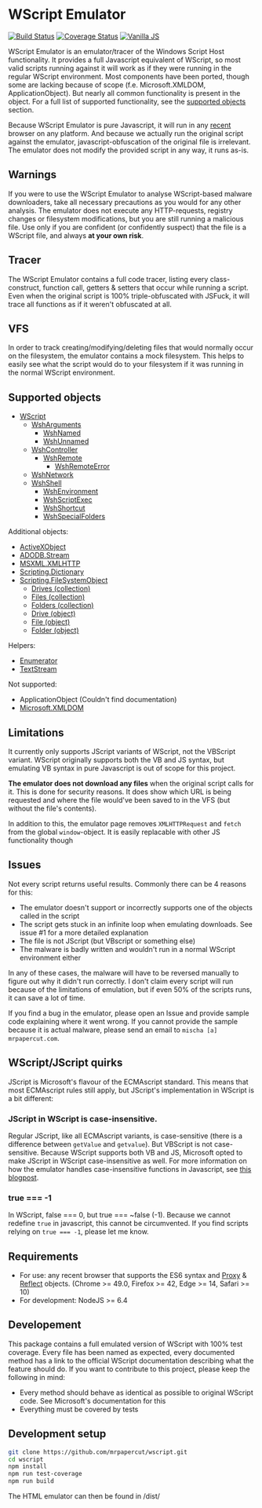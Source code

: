 # WScript Emulator

[![Build Status](https://travis-ci.org/mrpapercut/wscript.svg?branch=master)](https://travis-ci.org/mrpapercut/wscript)
[![Coverage Status](https://coveralls.io/repos/github/mrpapercut/wscript/badge.svg?branch=master)](https://coveralls.io/github/mrpapercut/wscript?branch=master)
[![Vanilla JS](http://vanilla-js.com/assets/button.png)](http://vanilla-js.com)

WScript Emulator is an emulator/tracer of the Windows Script Host functionality. It provides a full Javascript equivalent of WScript, so most valid scripts running against it will work as if they were running in the regular WScript environment.
Most components have been ported, though some are lacking because of scope (f.e. Microsoft.XMLDOM, ApplicationObject). But nearly all common functionality is present in the object. For a full list of supported functionality, see the [supported objects](#user-content-supported-objects) section.

Because WScript Emulator is pure Javascript, it will run in any [recent](#user-content-requirements) browser on any platform. And because we actually run the original script against the emulator, javascript-obfuscation of the original file is irrelevant. The emulator does not modify the provided script in any way, it runs as-is.

## Warnings
If you were to use the WScript Emulator to analyse WScript-based malware downloaders, take all necessary precautions as you would for any other analysis. The emulator does not execute any HTTP-requests, registry changes or filesystem modifications, but you are still running a malicious file. Use only if you are confident (or confidently suspect) that the file is a WScript file, and always __at your own risk__.

## Tracer
The WScript Emulator contains a full code tracer, listing every class-construct, function call, getters & setters that occur while running a script. Even when the original script is 100% triple-obfuscated with JSFuck, it will trace all functions as if it weren't obfuscated at all.

## VFS
In order to track creating/modifying/deleting files that would normally occur on the filesystem, the emulator contains a mock filesystem. This helps to easily see what the script would do to your filesystem if it was running in the normal WScript environment.

## Supported objects
- [WScript](https://msdn.microsoft.com/en-us/library/at5ydy31(v=vs.84).aspx)
  - [WshArguments](https://msdn.microsoft.com/en-us/library/ss1ysb2a(v=vs.84).aspx)
    - [WshNamed](https://msdn.microsoft.com/en-us/library/d6y04sbb(v=vs.84).aspx)
    - [WshUnnamed](https://msdn.microsoft.com/en-us/library/ah2hawwc(v=vs.84).aspx)
  - [WshController](https://msdn.microsoft.com/en-us/library/xk7bxb0d(v=vs.84).aspx)
    - [WshRemote](https://msdn.microsoft.com/en-us/library/x9t3ze5y(v=vs.84).aspx)
      - [WshRemoteError](https://msdn.microsoft.com/en-us/library/d02b3e15(v=vs.84).aspx)
  - [WshNetwork](https://msdn.microsoft.com/en-us/library/s6wt333f(v=vs.84).aspx)
  - [WshShell](https://msdn.microsoft.com/en-us/library/aew9yb99(v=vs.84).aspx)
    - [WshEnvironment](https://msdn.microsoft.com/en-us/library/6s7w15a0(v=vs.84).aspx)
    - [WshScriptExec](https://msdn.microsoft.com/en-us/library/2f38xsxe(v=vs.84).aspx)
    - [WshShortcut](https://msdn.microsoft.com/en-us/library/xk6kst2k(v=vs.84).aspx)
    - [WshSpecialFolders](https://msdn.microsoft.com/en-us/library/9x9e7edx(v=vs.84).aspx)

Additional objects:
- [ActiveXObject](https://msdn.microsoft.com/en-us/library/6958xykx(v=vs.100).aspx)
- [ADODB.Stream](https://msdn.microsoft.com/en-us/library/ms677486(v=vs.85).aspx)
- [MSXML.XMLHTTP](https://msdn.microsoft.com/en-us/library/ms760305(v=vs.85).aspx)
- [Scripting.Dictionary](https://msdn.microsoft.com/en-us/library/x4k5wbx4(v=vs.84).aspx)
- [Scripting.FileSystemObject](https://msdn.microsoft.com/en-us/library/hww8txat(v=vs.84).aspx)
  - [Drives (collection)](https://msdn.microsoft.com/en-us/library/x0s9y250(v=vs.84).aspx)
  - [Files (collection)](https://msdn.microsoft.com/en-us/library/wz72a8c0(v=vs.84).aspx)
  - [Folders (collection)](https://msdn.microsoft.com/en-us/library/9kcx47hd(v=vs.84).aspx)
  - [Drive (object)](https://msdn.microsoft.com/en-us/library/ts2t8ybh(v=vs.84).aspx)
  - [File (object)](https://msdn.microsoft.com/en-us/library/1ft05taf(v=vs.84).aspx)
  - [Folder (object)](https://msdn.microsoft.com/en-us/library/1c87day3(v=vs.84).aspx)

Helpers:
- [Enumerator](https://msdn.microsoft.com/en-us/library/x32bxwys(v=vs.100).aspx)
- [TextStream](https://msdn.microsoft.com/en-us/library/312a5kbt(v=vs.84).aspx)

Not supported:
- ApplicationObject (Couldn't find documentation)
- [Microsoft.XMLDOM](https://msdn.microsoft.com/en-us/library/ms677486(v=vs.85).aspx)

## Limitations
It currently only supports JScript variants of WScript, not the VBScript variant. WScript originally supports both the VB and JS syntax, but emulating VB syntax in pure Javascript is out of scope for this project.

__The emulator does not download any files__ when the original script calls for it. This is done for security reasons. It does show which URL is being requested and where the file would've been saved to in the VFS (but without the file's contents).

In addition to this, the emulator page removes `XMLHTTPRequest` and `fetch` from the global `window`-object. It is easily replacable with other JS functionality though

## Issues
Not every script returns useful results. Commonly there can be 4 reasons for this:
- The emulator doesn't support or incorrectly supports one of the objects called in the script
- The script gets stuck in an infinite loop when emulating downloads. See issue #1 for a more detailed explanation
- The file is not JScript (but VBscript or something else)
- The malware is badly written and wouldn't run in a normal WScript environment either

In any of these cases, the malware will have to be reversed manually to figure out why it didn't run correctly. I don't claim every script will run because of the limitations of emulation, but if even 50% of the scripts runs, it can save a lot of time.

If you find a bug in the emulator, please open an Issue and provide sample code explaining where it went wrong. If you cannot provide the sample because it is actual malware, please send an email to `mischa [a] mrpapercut.com`.

## WScript/JScript quirks
JScript is Microsoft's flavour of the ECMAscript standard. This means that most ECMAscript rules still apply, but JScript's implementation in WScript is a bit different:
### JScript in WScript is case-insensitive.
Regular JScript, like all ECMAscript variants, is case-sensitive (there is a difference between `getValue` and `getvalue`). But VBScript is not case-sensitive. Because WScript supports both VB and JS, Microsoft opted to make JScript in WScript case-insensitive as well. For more information on how the emulator handles case-insensitive functions in Javascript, see [this blogpost](https://mrpapercut.com/blog/2016-11-30-case-insensitive-functions-in-javascript-with-proxy).

### true === -1
In WScript, false === 0, but true === ~false (-1). Because we cannot redefine `true` in javascript, this cannot be circumvented. If you find scripts relying on `true === -1`, please let me know.

## Requirements
- For use: any recent browser that supports the ES6 syntax and [Proxy](https://kangax.github.io/compat-table/es6/#test-Proxy) & [Reflect](https://kangax.github.io/compat-table/es6/#test-Reflect) objects. (Chrome >= 49.0, Firefox >= 42, Edge >= 14, Safari >= 10)
- For development: NodeJS >= 6.4

## Developement
This package contains a full emulated version of WScript with 100% test coverage. Every file has been named as expected, every documented method has a link to the official WScript documentation describing what the feature should do. If you want to contribute to this project, please keep the following in mind:
- Every method should behave as identical as possible to original WScript code. See Microsoft's documentation for this
- Everything must be covered by tests

## Development setup
```bash
git clone https://github.com/mrpapercut/wscript.git
cd wscript
npm install
npm run test-coverage
npm run build
```
The HTML emulator can then be found in /dist/
